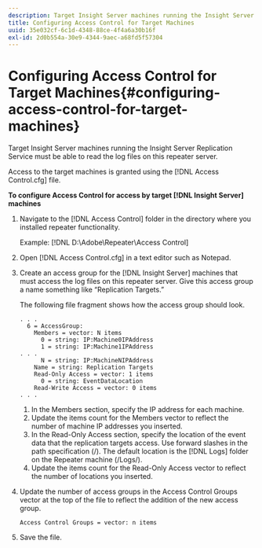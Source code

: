 ```yaml
---
description: Target Insight Server machines running the Insight Server Replication Service must be able to read the log files on this repeater server.
title: Configuring Access Control for Target Machines
uuid: 35e032cf-6c1d-4348-88ce-4f4a6a30b16f
exl-id: 2d0b554a-30e9-4344-9aec-a68fd5f57304
---
```

# Configuring Access Control for Target Machines{#configuring-access-control-for-target-machines}

Target Insight Server machines running the Insight Server Replication Service must be able to read the log files on this repeater server.

Access to the target machines is granted using the [!DNL Access Control.cfg] file.

**To configure Access Control for access by target [!DNL Insight Server] machines** 

1. Navigate to the [!DNL Access Control] folder in the directory where you installed repeater functionality.

   Example: [!DNL D:\Adobe\Repeater\Access Control]

1. Open [!DNL Access Control.cfg] in a text editor such as Notepad.
1. Create an access group for the [!DNL Insight Server] machines that must access the log files on this repeater server. Give this access group a name something like “Replication Targets.”

   The following file fragment shows how the access group should look.

   ```
   . . . 
     6 = AccessGroup: 
       Members = vector: N items 
         0 = string: IP:Machine0IPAddress 
         1 = string: IP:Machine1IPAddress 
   . . . 
         N = string: IP:MachineNIPAddress 
       Name = string: Replication Targets 
       Read-Only Access = vector: 1 items 
         0 = string: EventDataLocation 
       Read-Write Access = vector: 0 items 
   . . .
   ```

    1. In the Members section, specify the IP address for each machine. 
    1. Update the items count for the Members vector to reflect the number of machine IP addresses you inserted. 
    1. In the Read-Only Access section, specify the location of the event data that the replication targets access. Use forward slashes in the path specification (/). The default location is the [!DNL Logs] folder on the Repeater machine (/Logs/). 
    1. Update the items count for the Read-Only Access vector to reflect the number of locations you inserted.

1. Update the number of access groups in the Access Control Groups vector at the top of the file to reflect the addition of the new access group.

   ```
   Access Control Groups = vector: n items
   ```

1. Save the file.

